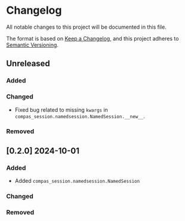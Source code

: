 # Changelog

All notable changes to this project will be documented in this file.

The format is based on [Keep a Changelog](https://keepachangelog.com/en/1.0.0/),
and this project adheres to [Semantic Versioning](https://semver.org/spec/v2.0.0.html).

## Unreleased

### Added

### Changed

* Fixed bug related to missing `kwargs` in `compas_session.namedsession.NamedSession.__new__`.

### Removed


## [0.2.0] 2024-10-01

### Added

* Added `compas_session.namedsession.NamedSession`

### Changed

### Removed


